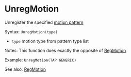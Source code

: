 # UnregMotion 

Unregister the specified [motion pattern](/api-native-functions/motion-pattern-type-list-definition.md) 

Syntax: `UnregMotion(type)` 

* `type` motion type from pattern type list 

Notes: This function does exactly the opposite of [RegMotion](/api-native-functions/regmotion.md) 

Example: `UnregMotion(TAP GENERIC)` 

See also: [RegMotion](/api-native-functions/regmotion.md)

